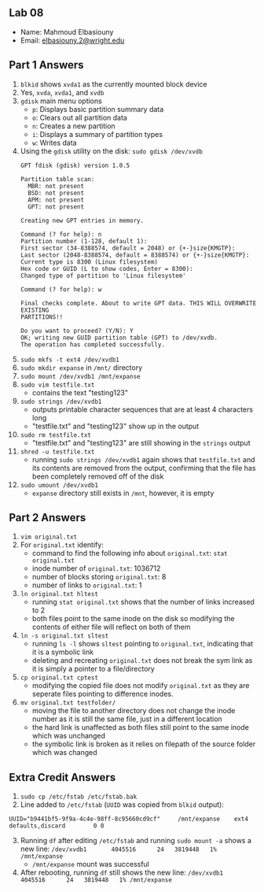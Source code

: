## Lab 08

- Name: Mahmoud Elbasiouny
- Email: elbasiouny.2@wright.edu

## Part 1 Answers

1. `blkid` shows `xvda1` as the currently mounted block device
2. Yes, `xvda`, `xvda1`, and `xvdb`
3. `gdisk` main menu options
    - `p`: Displays basic partition summary data 
    - `o`: Clears out all partition data
    - `n`: Creates a new partition
    - `i`: Displays a summary of partition types
    - `w`: Writes data
4. Using the `gdisk` utility on the disk: `sudo gdisk /dev/xvdb`
   ```
   GPT fdisk (gdisk) version 1.0.5

   Partition table scan:
     MBR: not present
     BSD: not present
     APM: not present
     GPT: not present

   Creating new GPT entries in memory.

   Command (? for help): n
   Partition number (1-128, default 1):
   First sector (34-8388574, default = 2048) or {+-}size{KMGTP}:
   Last sector (2048-8388574, default = 8388574) or {+-}size{KMGTP}:
   Current type is 8300 (Linux filesystem)
   Hex code or GUID (L to show codes, Enter = 8300):
   Changed type of partition to 'Linux filesystem'

   Command (? for help): w

   Final checks complete. About to write GPT data. THIS WILL OVERWRITE EXISTING
   PARTITIONS!!

   Do you want to proceed? (Y/N): Y
   OK; writing new GUID partition table (GPT) to /dev/xvdb.
   The operation has completed successfully.
   ```
5. `sudo mkfs -t ext4 /dev/xvdb1`
6. `sudo mkdir expanse` in `/mnt/` directory
7. `sudo mount /dev/xvdb1 /mnt/expanse`
8. `sudo vim testfile.txt`
    - contains the text "testing123"
9. `sudo strings /dev/xvdb1`
    - outputs printable character sequences that are at least 4 characters long
    - "testfile.txt" and "testing123" show up in the output
10. `sudo rm testfile.txt`
    - "testfile.txt" and "testing123" are still showing in the `strings` output
11. `shred -u testfile.txt`
    - running `sudo strings /dev/xvdb1` again shows that `testfile.txt` and its contents are removed from the output, confirming that the file has been completely removed off of the disk
12. `sudo umount /dev/xvdb1`
    - `expanse` directory still exists in `/mnt`, however, it is empty

## Part 2 Answers

1. `vim original.txt`
2. For `original.txt` identify:
   - command to find the following info about `original.txt`: `stat original.txt`
   - inode number of `original.txt`: 1036712
   - number of blocks storing `original.txt`: 8
   - number of links to `original.txt`: 1
3. `ln original.txt hltest`
   - running `stat original.txt` shows that the number of links increased to 2 
   - both files point to the same inode on the disk so modifying the contents of either file will reflect on both of them
4. `ln -s original.txt sltest`
   - running `ls -l` shows `sltest` pointing to `original.txt`, indicating that it is a symbolic link
   - deleting and recreating `original.txt` does not break the sym link as it is simply a pointer to a file/directory
5. `cp original.txt cptest`
   - modifying the copied file does not modify `original.txt` as they are seperate files pointing to difference inodes.
6. `mv original.txt testfolder/`
   - moving the file to another directory does not change the inode number as it is still the same file, just in a different location
   - the hard link is unaffected as both files still point to the same inode which was unchanged
   - the symbolic link is broken as it relies on filepath of the source folder which was changed

## Extra Credit Answers

1. `sudo cp /etc/fstab /etc/fstab.bak`
2. Line added to `/etc/fstab` (`UUID` was copied from `blkid` output):
```
UUID="b9441bf5-9f9a-4c4e-98ff-8c95660cd9cf"     /mnt/expanse    ext4    defaults,discard        0 0
```
3. Running `df` after editing `/etc/fstab` and running `sudo mount -a` shows a new line:
`/dev/xvdb1       4045516      24   3819448   1% /mnt/expanse`
    - `/mnt/expanse` mount was successful
4. After rebooting, running `df` still shows the new line:
`/dev/xvdb1       4045516      24   3819448   1% /mnt/expanse`
